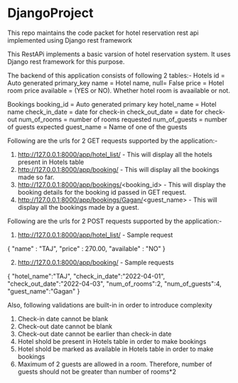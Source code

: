 # DjangoProject
This repo maintains the code packet for hotel reservation rest api implemented using Django rest framework

This RestAPi implements a basic varsion of hotel reservation system. It uses Django rest framework for this purpose.

The backend of this application consists of following 2 tables:-
Hotels
id = Auto generated primary_key
name = Hotel name, null= False
price = Hotel room price
available = (YES or NO). Whether hotel room is avaailable or not.

Bookings
booking_id = Auto generated primary key
hotel_name = Hotel name
check_in_date = date for check-in
check_out_date = date for check-out
num_of_rooms = number of rooms requested
num_of_guests = number of guests expected
guest_name = Name of one of the guests

Following are the urls for 2 GET requests supported by the application:-
1) http://127.0.0.1:8000/app/hotel_list/ - This will display all the hotels present in Hotels table
2) http://127.0.0.1:8000/app/booking/ - This will display all the bookings made so far.
3) http://127.0.0.1:8000/app/bookings/<booking_id> - This will display the booking details for the booking id passed in GET request.
4) http://127.0.0.1:8000/app/bookings/Gagan/<guest_name> - This will display all the bookings made by a guest.

Following are the urls for 2 POST requests supported by the application:-
1) http://127.0.0.1:8000/app/hotel_list/ - Sample request

{
	"name" : "TAJ",
	"price" : 270.00,
	"available" : "NO"
}

2) http://127.0.0.1:8000/app/booking/ - Sample requests

{
	"hotel_name":"TAJ",
	"check_in_date":"2022-04-01",
	"check_out_date":"2022-04-03",
	"num_of_rooms":2,
	"num_of_guests":4,
	"guest_name":"Gagan"
}

Also, following validations are built-in in order to introduce complexity
1) Check-in date cannot be blank
2) Check-out date cannot be blank
3) Check-out date cannot be earlier than check-in date
4) Hotel shold be present in Hotels table in order to make bookings
5) Hotel shold be marked as available in Hotels table in order to make bookings
6) Maximum of 2 guests are allowed in a room. Therefore, number of guests should not be greater than number of rooms*2
